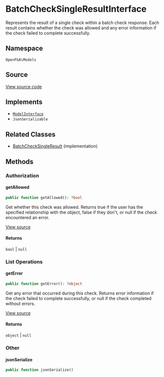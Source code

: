 # BatchCheckSingleResultInterface

Represents the result of a single check within a batch check response. Each result contains whether the check was allowed and any error information if the check failed to complete successfully.

## Namespace
`OpenFGA\Models`

## Source
[View source code](https://github.com/evansims/openfga-php/blob/main/src/Models/BatchCheckSingleResultInterface.php)

## Implements
* [`ModelInterface`](ModelInterface.md)
* `JsonSerializable`

## Related Classes
* [BatchCheckSingleResult](Models/BatchCheckSingleResult.md) (implementation)



## Methods

                                                                        
### Authorization
#### getAllowed


```php
public function getAllowed(): ?bool
```

Get whether this check was allowed. Returns true if the user has the specified relationship with the object, false if they don&#039;t, or null if the check encountered an error.

[View source](https://github.com/evansims/openfga-php/blob/main/src/Models/BatchCheckSingleResultInterface.php#L25)


#### Returns
`bool` &#124; `null`
### List Operations
#### getError


```php
public function getError(): ?object
```

Get any error that occurred during this check. Returns error information if the check failed to complete successfully, or null if the check completed without errors.

[View source](https://github.com/evansims/openfga-php/blob/main/src/Models/BatchCheckSingleResultInterface.php#L35)


#### Returns
`object` &#124; `null`
### Other
#### jsonSerialize


```php
public function jsonSerialize()
```





